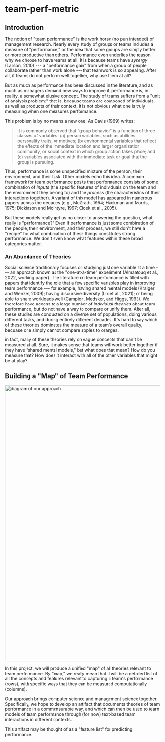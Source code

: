 # team-perf-metric

## Introduction
The notion of "team performance" is the work horse (no pun intended) of management research. Nearly every study of groups or teams includes a measure of "performance," or the idea that some groups are simply better or more productive than others. Performance even underlies the reason why we choose to have teams at all. It is because teams have *synergy* (Larson, 2010) --- a "performance gain" from when a group of people collaborate rather than work alone --- that teamwork is so appealing. After all, if teams do not perform well together, why use them at all?

But as much as performance has been discussed in the literature, and as much as managers demand new ways to improve it, performance is, in reality, a somewhat elusive concept. The study of teams suffers from a "unit of analysis problem:" that is, because teams are composed of individuals, as well as products of their context, it is not obvious what one is truly measuring when one measures performance. 

This problem is by no means a new one. As Davis (1969) writes:

> It is commonly observed that “group behavior” is a function of three classes of variables: (a) person variables, such as abilities, personality traits, or motives; (b) environmental variables that reflect the effects of the immediate location and larger organization, community, or social context in which group action takes place; and (c) variables associated with the immediate task or goal that the group is pursuing.

Thus, performance is some unspecified mixture of the person, their environment, and their task. Other models echo this idea. A common framework for team performance posits that performance consists of some combination of *inputs* (the specific features of individuals on the team and the environment they belong to) and the *process* (the characteristics of their interactions together). A variant of this model has appeared in numerous papers across the decades (e.g., McGrath, 1964; Hackman and Morris, 1975; Dickinson and McIntyre, 1997; Cicek et al., 2005).

But these models really get us no closer to answering the question, what really is "performance?" Even if performance is just some combination of the people, their environment, and their process, we still don't have a "recipe" for what combination of these things constitutes strong performance. We don't even know what features within these broad categories matter.

### An Abundance of Theories
Social science traditionally focuses on studying just one variable at a time --- an approach known as the "one-at-a-time" experiment (Almaatouq et al., 2022, working paper). The literature on team performance is filled with papers that identify the role that a few specific variables play in improving team performance --- for example, having shared mental models (Kraiger and Wenzel, 2009); having discursive diversity (Lix et al., 2021); or being able to share workloads well (Campion, Medsker, and Higgs, 1993). We therefore have access to a large number of *individual theories* about team performance, but do not have a way to compare or unify them. After all, these studies are conducted on a diverse set of populations, doing various different tasks, and during entirely different decades. It's hard to say which of these theories dominates the measure of a team's overall quality, becuase one simply cannot compare apples to oranges.

in fact, many of these theories rely on vague concepts that can't be measured at all. Sure, it makes sense that teams will work better together if they have "shared mental models," but what does that mean? How do you measure that? How does it interact with all of the other variables that might be at play? 

## Building a "Map" of Team Performance
<img width="896" alt="diagram of our approach" src="https://user-images.githubusercontent.com/28793641/178830357-3443bbec-1504-4ff5-a926-c9d41179e252.png">

In this project, we will produce a unified "map" of all theories relevant to team performance. By "map," we really mean that it will be a detailed list of all the concepts and features relevant to capturing a team's performance (rows), with specific ways that they can be measured computationally (columns).

Our approach brings computer science and management science together. Specifically, we hope to develop an artifact that documents theories of team performance in a commensurable way, and which can then be used to learn models of team performance through (for now) text-based team interactions in different contexts.

This artifact may be thought of as a "feature list" for predicting performance. 
